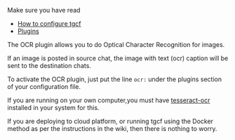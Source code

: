 Make sure you have read 
- [How to configure tgcf](https://github.com/aahnik/tgcf/wiki/How-to-configure-tgcf-%3F)
- [Plugins](https://github.com/aahnik/tgcf/wiki/Plugins)

The OCR plugin allows you to do Optical Character Recognition for images. 

If an image is posted in source chat, the image with text (ocr) caption will be sent to the destination chats.

To activate the OCR plugin, just put the line `ocr:` under the plugins section of your configuration file.

If you are running on your own computer,you must have [tesseract-ocr](https://github.com/tesseract-ocr/tesseract) installed in your system for this. 

If you are deploying to cloud platform, or running tgcf using the Docker method as per the instructions in the wiki, then there is nothing to worry. 